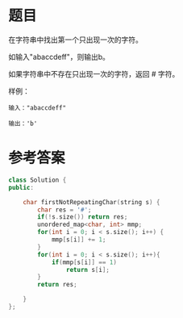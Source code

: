 # 题目
在字符串中找出第一个只出现一次的字符。

如输入"abaccdeff"，则输出b。

如果字符串中不存在只出现一次的字符，返回 # 字符。

样例：
```
输入："abaccdeff"

输出：'b'
```
# 参考答案
```c++
class Solution {
public:

    char firstNotRepeatingChar(string s) {
        char res = '#';
        if(!s.size()) return res;
        unordered_map<char, int> mmp; 
        for(int i = 0; i < s.size(); i++) {
            mmp[s[i]] += 1;
        }
        for(int i = 0; i < s.size(); i++){
            if(mmp[s[i]] == 1)
                return s[i];
        }
        return res;

    }
};

